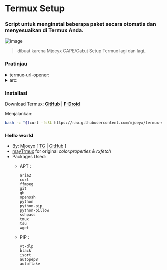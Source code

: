 # Termux Setup

### Script untuk menginstal beberapa paket secara otomatis dan menyesuaikan di Termux Anda.
![image](https://github.com/mjoeyx/termux-setup/assets/88324835/424eafa8-d0bb-4b6b-a033-b45b5d878dcc)


>dibuat karena Mjoeyx ~~CAPE/Gabut~~ Setup Termux lagi dan lagi..

### Pratinjau
<details>
<summary>  termux-url-opener:</summary>

https://github.com/anonymousx97/termux-setup/assets/88324835/9ba12b6a-e53c-47df-88b8-51585666cd5e

</details>
<details>
<summary>  arc:</summary>

https://github.com/anonymousx97/termux-setup/assets/88324835/a1067ff9-9c31-40d8-82bf-c2c10dbc11f3

</details>

### Installasi
Download Termux:
[**GitHub**](https://github.com/termux/termux-app/releases/download/v0.118.0/termux-app_v0.118.0+github-debug_universal.apk) | [**F-Droid**](https://f-droid.org/repo/com.termux_118.apk)  

Menjalankan:  

```bash
bash -c "$(curl -fsSL https://raw.githubusercontent.com/mjoeyx/termux-setup/main/setup.sh)"
  ```
### Hello world
* By: Mjoeyx [ [TG](https://t.me/mj0ey) | [GitHub](https://github.com/mjoeyx) ]
* [mayTrmux](https://github.com/mayTermux) for original _color.properties & rxfetch_
* Packages Used:
  * APT :

        aria2 
        curl 
        ffmpeg 
        git 
        gh 
        openssh 
        python 
        python-pip 
        python-pillow 
        sshpass 
        tmux 
        tsu 
        wget 

  * PIP :

        yt-dlp
        black
        isort
        autopep8
        autoflake
